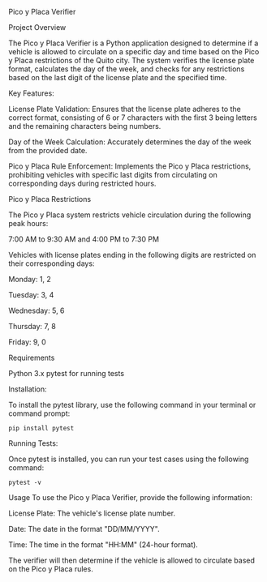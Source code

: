 Pico y Placa Verifier
                                                                   
Project Overview

The Pico y Placa Verifier is a Python application designed to determine if a vehicle is allowed to circulate on a specific day and time based on the Pico y Placa restrictions of the Quito city. The system verifies the license plate format, calculates the day of the week, and checks for any restrictions based on the last digit of the license plate and the specified time.

Key Features:

License Plate Validation: Ensures that the license plate adheres to the correct format, consisting of 6 or 7 characters with the first 3 being letters and the remaining characters being numbers.

Day of the Week Calculation: Accurately determines the day of the week from the provided date.

Pico y Placa Rule Enforcement: Implements the Pico y Placa restrictions, prohibiting vehicles with specific last digits from circulating on corresponding days during restricted hours.

Pico y Placa Restrictions

The Pico y Placa system restricts vehicle circulation during the following peak hours:

7:00 AM to 9:30 AM and 4:00 PM to 7:30 PM

Vehicles with license plates ending in the following digits are restricted on their corresponding days:

Monday: 1, 2

Tuesday: 3, 4

Wednesday: 5, 6

Thursday: 7, 8

Friday: 9, 0


Requirements

Python 3.x
pytest for running tests

Installation:

To install the pytest library, use the following command in your terminal or command prompt:

    pip install pytest

Running Tests:

Once pytest is installed, you can run your test cases using the following command:

    pytest -v


Usage
To use the Pico y Placa Verifier, provide the following information:

License Plate: The vehicle's license plate number.

Date: The date in the format "DD/MM/YYYY".

Time: The time in the format "HH:MM" (24-hour format).


The verifier will then determine if the vehicle is allowed to circulate based on the Pico y Placa rules.
